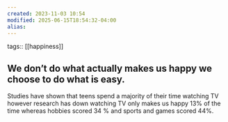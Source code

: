 ```yaml
---
created: 2023-11-03 10:54
modified: 2025-06-15T18:54:32-04:00
alias: 
---
```

tags:: [[happiness]]

## We don’t do what actually makes us happy we choose to do what is easy.

Studies have shown that teens spend a majority of their time watching TV however research has down watching TV only makes us happy 13% of the time whereas hobbies scored 34 % and sports and games scored 44%.
